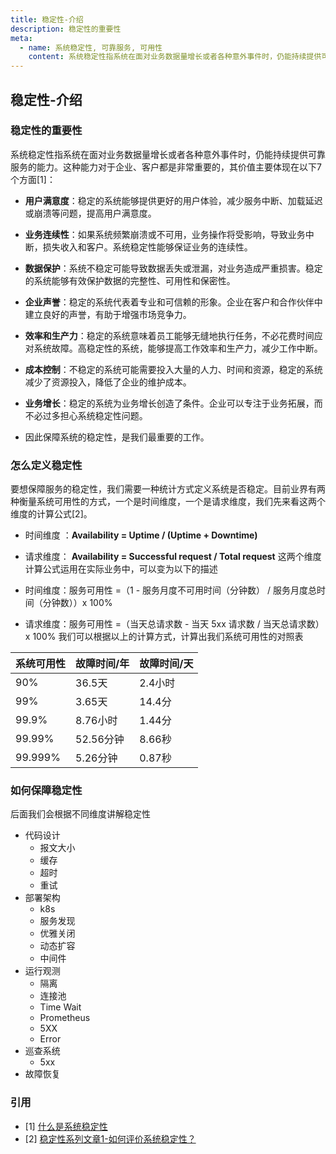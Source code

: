 ```yaml
---
title: 稳定性-介绍
description: 稳定性的重要性
meta:
  - name: 系统稳定性, 可靠服务, 可用性 
    content: 系统稳定性指系统在面对业务数据量增长或者各种意外事件时，仍能持续提供可靠服务的能力
---
```

## 稳定性-介绍
### 稳定性的重要性

系统稳定性指系统在面对业务数据量增长或者各种意外事件时，仍能持续提供可靠服务的能力。这种能力对于企业、客户都是非常重要的，其价值主要体现在以下7个方面[1]：

* **用户满意度**：稳定的系统能够提供更好的用户体验，减少服务中断、加载延迟或崩溃等问题，提高用户满意度。
* **业务连续性**：如果系统频繁崩溃或不可用，业务操作将受影响，导致业务中断，损失收入和客户。系统稳定性能够保证业务的连续性。
* **数据保护**：系统不稳定可能导致数据丢失或泄漏，对业务造成严重损害。稳定的系统能够有效保护数据的完整性、可用性和保密性。
* **企业声誉**：稳定的系统代表着专业和可信赖的形象。企业在客户和合作伙伴中建立良好的声誉，有助于增强市场竞争力。
* **效率和生产力**：稳定的系统意味着员工能够无缝地执行任务，不必花费时间应对系统故障。高稳定性的系统，能够提高工作效率和生产力，减少工作中断。
* **成本控制**：不稳定的系统可能需要投入大量的人力、时间和资源，稳定的系统减少了资源投入，降低了企业的维护成本。
* **业务增长**：稳定的系统为业务增长创造了条件。企业可以专注于业务拓展，而不必过多担心系统稳定性问题。

* 因此保障系统的稳定性，是我们最重要的工作。

### 怎么定义稳定性

要想保障服务的稳定性，我们需要一种统计方式定义系统是否稳定。目前业界有两种衡量系统可用性的方式，一个是时间维度，一个是请求维度，我们先来看这两个维度的计算公式[2]。

* 时间维度 ：**Availability = Uptime / (Uptime + Downtime)**
* 请求维度： **Availability = Successful request / Total request**
  这两个维度计算公式运用在实际业务中，可以变为以下的描述

* 时间维度：服务可用性 =（1 - 服务月度不可用时间（分钟数） / 服务月度总时间（分钟数））x 100%
* 请求维度：服务可用性 =（当天总请求数 - 当天 5xx 请求数 / 当天总请求数）x 100%
  我们可以根据以上的计算方式，计算出我们系统可用性的对照表

|系统可用性|故障时间/年|故障时间/天|
|:----|:----|:----|
|90%|36.5天|2.4小时|
|99%|3.65天|14.4分|
|99.9%|8.76小时|1.44分|
|99.99%|52.56分钟|8.66秒|
|99.999%|5.26分钟|0.87秒|

### 如何保障稳定性
后面我们会根据不同维度讲解稳定性
* 代码设计
    * 报文大小
    * 缓存
    * 超时
    * 重试
* 部署架构
    * k8s
    * 服务发现
    * 优雅关闭
    * 动态扩容
    * 中间件
* 运行观测
    * 隔离
    * 连接池
    * Time Wait
    * Prometheus
    * 5XX
    * Error
* 巡查系统
    * 5xx
* 故障恢复

### 引用
- [1] [什么是系统稳定性](https://www.amazonaws.cn/knowledge/what-is-system-stability/)
- [2] [稳定性系列文章1-如何评价系统稳定性？](https://segmentfault.com/a/1190000040994489)

